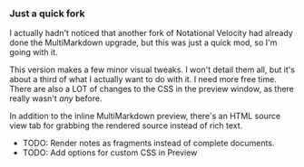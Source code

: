 ### Just a quick fork

I actually hadn't noticed that another fork of Notational Velocity had already done the MultiMarkdown upgrade, but this was just a quick mod, so I'm going with it.

This version makes a few minor visual tweaks. I won't detail them all, but it's about a third of what I actually want to do with it. I need more free time. There are also a LOT of changes to the CSS in the preview window, as there really wasn't *any* before.

In addition to the inline MultiMarkdown preview, there's an HTML source view tab for grabbing the rendered source instead of rich text.

* TODO: Render notes as fragments instead of complete documents.
* TODO: Add options for custom CSS in Preview
